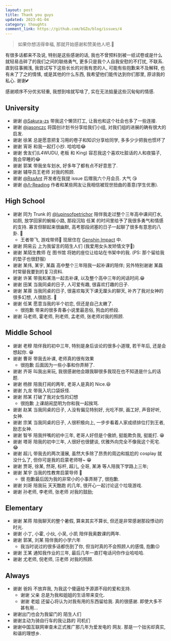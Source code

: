 ```yaml
---
layout: post
title: Thank you guys
updated: 2023-01-04
category: thoughts
comment_link: https://github.com/bGZo/blog/issues/4
---
```


> 如果你想活得幸福, 那就开始感谢和赞美他人吧.🥰

有很多话都来不及说, 特别是这些感谢的话, 我也不曾预料到被一纸试卷或是什么就轻易击碎了的我们之间的联络勇气, 更多只是我个人自我安慰的不打扰, 不联系. 直到往事搁浅, 我尝试写下这些长长的对我有恩的人, 可能有些抱歉来不及解释, 也有未了了之的情愫, 或是其他的什么东西, 我希望他们能传达到你们那里, 原谅我的私心. 谢谢💕

感谢顺序不分优劣轻重, 我想到啥就写啥了, 实在无法掂量这些沉甸甸的情感.

## University

- 谢谢 [@Sakura-zs](https://github.com/Sakura-zs) 带我这个懒货打工, 让我也和这个社会也多了一些连接.
- 谢谢 [@jasonczc](https://github.com/jasonczc) 将国创计划书分享给我们小组, 对我们组的进展的确有很大的启发.
- 谢谢 徐某 总是愿意把复习用的卷子和知识分享给同学, 多多少少把我也惯坏了
- 谢谢 宵哥 和我一起打小抄. 哈哈哈😂
- 谢谢 舍友们(L4WUDU, 老板 和 King) 容忍我这个喜欢吐脏话的人和夜猫子, 我会早睡的😂
- 谢谢 郭某 带我坐车划水, 好多年了都有点不好意思了.
- 谢谢 辅导员王老师 对我的照顾.
- 谢谢 [@RssAnt](https://rss.anyant.com/) 开发者在我提 issue 后赠我六个月会员. 大气 😘
- 谢谢 [@Λ-Reading](https://rizime.substack.com) 作者和某些网友让我相信被现世扭曲的善意(学生优惠).

## High School

- 谢谢 同为 Trunk 的 [@lupinsofpetrichor](https://github.com/lupinsofpetrichor) 陪伴我走过整个三年高中课间打水,  如厕, 放学回家的蜿蜒小路, 那段沉陷 任某 的时间里给予了我很多勇气和情感的支持. 寡言但聊起来很幽默, 高考那段闭塞的日子一起聊了很多有意思的八卦. 🍻
  - 王者带飞, 游戏带师🤣 现居住在 [Genshin Impact](https://ys.mihoyo.com) 中.
- 谢谢 网易云 上为我留言的陌生人们 (我爱用女头发矫情文字🤡)
- 谢谢 某陌生教师 在 图书馆 将她的座位让给站在书架中的我. (PS: 那个留给我的垫子也很舒服)
- 谢谢 某伟, 某宇, 某磊 高中整个三年陪我一起补课的陪伴; 另外特别谢谢 某磊 时常替我要到的复习资料.
- 谢谢 许某 带我和某浩一起去补课, 以及整个高中三年的闲话时间.😁
- 谢谢 田某 当我同桌的日子, 人可爱有趣, 很喜欢打趣的日子.
- 谢谢 某蓉 当我同桌的日子, 很喜欢每天下课无厘头的聊天, 补齐了我对女神的很多幻想, 人很励志. 🤣
- 谢谢 任某 愿意当我的半个初恋, 但还是自己太嫩了.
  - 很抱歉 带来的很多青春小说里最恶俗, 狗血的桥段.
- 谢谢 马老师, 霍老师, 刑老师, 孟老师, 张老师对我的照顾.

## Middle School

- 谢谢 老穆 陪伴我的初中三年, 特别是身后谈论的很多小道理, 若干年后, 还是会想起你. 😁
- 谢谢 曹哥 带我去补课, 老师真的很有效果
  - 很抱歉 后面因为一些小事和你弄掰了.
- 谢谢 齐哥 叫我出来玩, 我很感谢他会跟我聊很多我现在也不知道是什么的话题.
- 谢谢 杨胖 陪我打闹的两年, 老哥人是真的 Nice.😆
- 谢谢 九龙 带我入坑口袋妖怪.
- 谢谢 邢某 打破了我对女性的幻想
  - 很抱歉 上课胡闹昆明为你和我一起挨骂.
- 谢谢 赵某 当我同桌的日子, 人没有偏见特别好, 光吃不胖, 画工好, 声音好听, 女神.
- 谢谢 宗某 当我同桌的日子, 人很积极向上, 一步步看着人家成绩排位打到王者, 励志女神.
- 谢谢 智爷 陪我拌嘴的初中三年, 老哥人好但是个傲娇, 挺能欺负我, 挺能打. 😁
- 谢谢 塔哥 陪我的初中三年, 人很好也很健谈, 优雅外向完全不像我这个死宅. 😂
- 谢谢 超儿 带我去的两次漫展, 虽然大多除了昂贵的周边和尴尬的 cosplay 就没什么了, 但你可是我的启蒙老师呀~ 😁
- 谢谢 贾哥, 徐某, 然哥, 标杆, 超儿, 仝哥, 某涛 等人陪我下学路上三年;
- 谢谢 某宇 当我的性教育启蒙导师 🤣
  - 很 抱歉最后因为我的非常小的小事弄掰了, 很抱歉.
- 谢谢 刘哥 陪我玩 天天酷跑 的几年, 很开心一起讨论这个垃圾游戏.
- 谢谢 孙老师, 李老师, 张老师 对我的鼓励;

## Elementary

- 谢谢 某蒋 陪我聊天的整个暑假, 算来其实不算长, 但还是非常感谢那段悸动的时光.
- 谢谢 小丁, 小霍, 小伙, 小吴, 小凯 陪伴我奥数课的两年.
- 谢谢 郭某, 刘某 陪伴我的小学六年
  - 我当时说过的很多话都伤到了你, 但当时真的不会照顾人的感情, 抱歉😖
- 谢谢 王某 通知我作业的三年, 最后几年一直打电话问你作业哈哈哈.
- 谢谢 尤老师, 倪老师, 汪老师 对我的照顾.

## Always

- 谢谢 爸妈 不放弃我, 为我这个傻逼给予源源不段的爱和支持.
  - 谢谢 父亲 总是为我和姐姐的生话带来变化.
  - 谢谢 老姐 还留心将认为对我有用的东西留给我. 真的很感谢. 即使大多不甚有用...
- 谢谢出门也会为我留门的 陌生人们
- 谢谢主动为骑自行车的我让路的 司机们
- 谢谢中国互联网审查未正式推广那几年为爱发电的 网友. 那是一个拙劣却真实, 和谐的理想乡.
